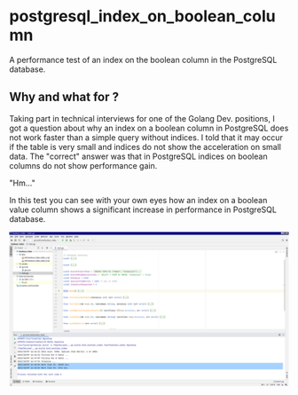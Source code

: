 # postgresql_index_on_boolean_column
A performance test of an index on the boolean column in the PostgreSQL database.

## Why and what for ?
Taking part in technical interviews for one of the Golang Dev. positions, I got 
a question about why an index on a boolean column in PostgreSQL does not work 
faster than a simple query without indices. I told that it may occur if the 
table is very small and indices do not show the acceleration on small data. The 
"correct" answer was that in PostgreSQL indices on boolean columns do not show 
performance gain.   

"Hm..."

In this test you can see with your own eyes how an index on a boolean value 
column shows a significant increase in performance in PostgreSQL database.     

![](test/Screenshot_2021-10-07_16-49-17.png)
